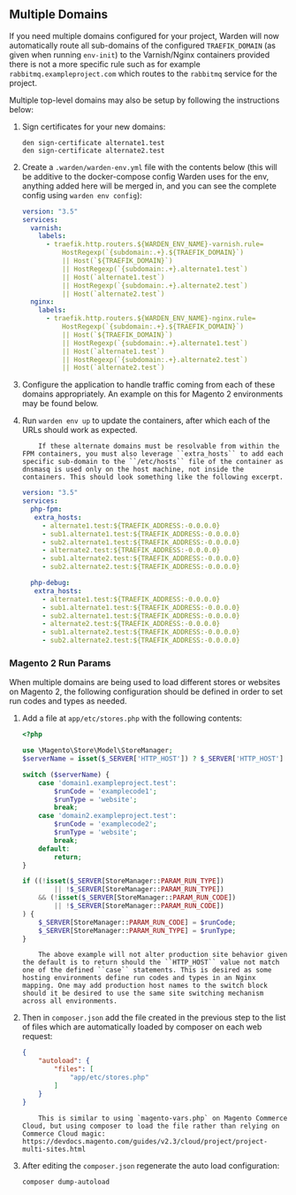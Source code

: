 ## Multiple Domains

If you need multiple domains configured for your project, Warden will now automatically route all sub-domains of the configured `TRAEFIK_DOMAIN` (as given when running `env-init`) to the Varnish/Nginx containers provided there is not a more specific rule such as for example `rabbitmq.exampleproject.com` which routes to the `rabbitmq` service for the project.

Multiple top-level domains may also be setup by following the instructions below:

1. Sign certificates for your new domains:
   
       den sign-certificate alternate1.test
       den sign-certificate alternate2.test
    
2. Create a `.warden/warden-env.yml` file with the contents below (this will be additive to the docker-compose config Warden uses for the env, anything added here will be merged in, and you can see the complete config using `warden env config`):

    ```yaml
    version: "3.5"
    services:
      varnish:
        labels:
          - traefik.http.routers.${WARDEN_ENV_NAME}-varnish.rule=
              HostRegexp(`{subdomain:.+}.${TRAEFIK_DOMAIN}`)
              || Host(`${TRAEFIK_DOMAIN}`)
              || HostRegexp(`{subdomain:.+}.alternate1.test`)
              || Host(`alternate1.test`)
              || HostRegexp(`{subdomain:.+}.alternate2.test`)
              || Host(`alternate2.test`)
      nginx:
        labels:
          - traefik.http.routers.${WARDEN_ENV_NAME}-nginx.rule=
              HostRegexp(`{subdomain:.+}.${TRAEFIK_DOMAIN}`)
              || Host(`${TRAEFIK_DOMAIN}`)
              || HostRegexp(`{subdomain:.+}.alternate1.test`)
              || Host(`alternate1.test`)
              || HostRegexp(`{subdomain:.+}.alternate2.test`)
              || Host(`alternate2.test`)
    ```

3. Configure the application to handle traffic coming from each of these domains appropriately. An example on this for Magento 2 environments may be found below.

4. Run `warden env up` to update the containers, after which each of the URLs should work as expected.

    ``` note::
        If these alternate domains must be resolvable from within the FPM containers, you must also leverage ``extra_hosts`` to add each specific sub-domain to the ``/etc/hosts`` file of the container as dnsmasq is used only on the host machine, not inside the containers. This should look something like the following excerpt.

    ```

    ```yaml
    version: "3.5"
    services:
      php-fpm:
       extra_hosts:
         - alternate1.test:${TRAEFIK_ADDRESS:-0.0.0.0}
         - sub1.alternate1.test:${TRAEFIK_ADDRESS:-0.0.0.0}
         - sub2.alternate1.test:${TRAEFIK_ADDRESS:-0.0.0.0}
         - alternate2.test:${TRAEFIK_ADDRESS:-0.0.0.0}
         - sub1.alternate2.test:${TRAEFIK_ADDRESS:-0.0.0.0}
         - sub2.alternate2.test:${TRAEFIK_ADDRESS:-0.0.0.0}

      php-debug:
       extra_hosts:
         - alternate1.test:${TRAEFIK_ADDRESS:-0.0.0.0}
         - sub1.alternate1.test:${TRAEFIK_ADDRESS:-0.0.0.0}
         - sub2.alternate1.test:${TRAEFIK_ADDRESS:-0.0.0.0}
         - alternate2.test:${TRAEFIK_ADDRESS:-0.0.0.0}
         - sub1.alternate2.test:${TRAEFIK_ADDRESS:-0.0.0.0}
         - sub2.alternate2.test:${TRAEFIK_ADDRESS:-0.0.0.0}
    ```

### Magento 2 Run Params

When multiple domains are being used to load different stores or websites on Magento 2, the following configuration should be defined in order to set run codes and types as needed.

1. Add a file at `app/etc/stores.php` with the following contents:

    ```php
    <?php

    use \Magento\Store\Model\StoreManager;
    $serverName = isset($_SERVER['HTTP_HOST']) ? $_SERVER['HTTP_HOST'] : null;

    switch ($serverName) {
        case 'domain1.exampleproject.test':
            $runCode = 'examplecode1';
            $runType = 'website';
            break;
        case 'domain2.exampleproject.test':
            $runCode = 'examplecode2';
            $runType = 'website';
            break;
        default:
            return;
    }

    if ((!isset($_SERVER[StoreManager::PARAM_RUN_TYPE])
            || !$_SERVER[StoreManager::PARAM_RUN_TYPE])
        && (!isset($_SERVER[StoreManager::PARAM_RUN_CODE])
            || !$_SERVER[StoreManager::PARAM_RUN_CODE])
    ) {
        $_SERVER[StoreManager::PARAM_RUN_CODE] = $runCode;
        $_SERVER[StoreManager::PARAM_RUN_TYPE] = $runType;
    }
    ```

    ``` note::
        The above example will not alter production site behavior given the default is to return should the ``HTTP_HOST`` value not match one of the defined ``case`` statements. This is desired as some hosting environments define run codes and types in an Nginx mapping. One may add production host names to the switch block should it be desired to use the same site switching mechanism across all environments.
    ```

2. Then in `composer.json` add the file created in the previous step to the list of files which are automatically loaded by composer on each web request:

    ```json
    {
        "autoload": {
            "files": [
                "app/etc/stores.php"
            ]
        }
    }
    ```

    ``` note::
        This is similar to using `magento-vars.php` on Magento Commerce Cloud, but using composer to load the file rather than relying on Commerce Cloud magic: https://devdocs.magento.com/guides/v2.3/cloud/project/project-multi-sites.html
    ```

3. After editing the `composer.json` regenerate the auto load configuration:

    ```bash
    composer dump-autoload
    ```
